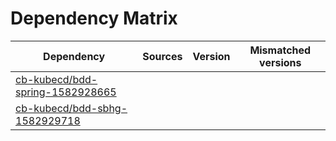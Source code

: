 # Dependency Matrix

Dependency | Sources | Version | Mismatched versions
---------- | ------- | ------- | -------------------
[cb-kubecd/bdd-spring-1582928665](https://github.com/cb-kubecd/bdd-spring-1582928665.git) |  | []() | 
[cb-kubecd/bdd-sbhg-1582929718](https://github.com/cb-kubecd/bdd-sbhg-1582929718.git) |  | []() | 
